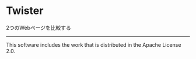 # Twister

2つのWebページを比較する

---

This software includes the work that is distributed in the Apache License 2.0.